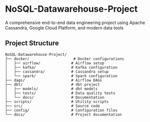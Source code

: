 # NoSQL-Datawarehouse-Project
A comprehensive end-to-end data engineering project using Apache Cassandra, Google Cloud Platform, and modern data tools


## Project Structure
```
NoSQL-Datawarehouse-Project/
├── docker/                    # Docker configurations
│   ├── airflow/              # Airflow setup
│   ├── kafka/                # Kafka configuration
│   ├── cassandra/            # Cassandra setup
│   └── spark/                # Spark configuration
├── dags/                     # Airflow DAGs
├── dbt/                      # dbt project
│   ├── models/               # dbt models
│   ├── tests/                # Data quality tests
│   └── docs/                 # Documentation
├── scripts/                  # Utility scripts
├── src/                      # Source code
├── config/                   # Configuration files
└── docs/                     # Project documentation
```